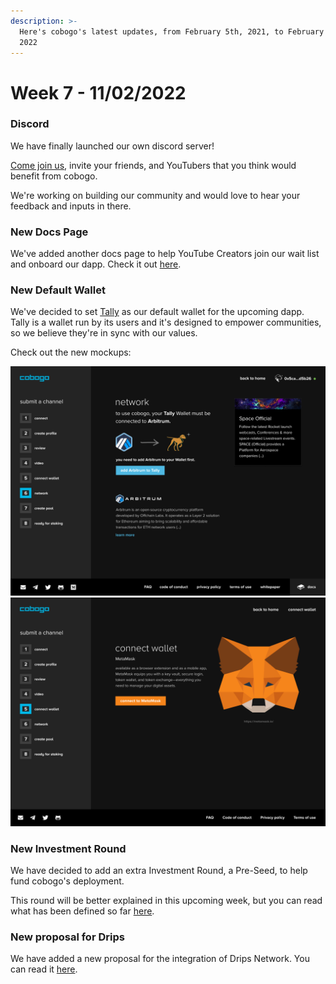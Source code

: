 ```yaml
---
description: >-
  Here's cobogo's latest updates, from February 5th, 2021, to February 11th,
  2022
---
```


# Week 7 - 11/02/2022

### Discord

We have finally launched our own discord server!

[Come join us](https://discord.gg/j7U2zXKk), invite your friends, and YouTubers that you think would benefit from cobogo.

We're working on building our community and would love to hear your feedback and inputs in there.

### New Docs Page

We've added another docs page to help YouTube Creators join our wait list and onboard our dapp. Check it out [here](../../creators/getting-started.md).

### New Default Wallet

We've decided to set [Tally](https://tally.cash/) as our default wallet for the upcoming dapp. Tally is a wallet run by its users and it's designed to empower communities, so we believe they're in sync with our values.

Check out the new mockups:

![](<../../.gitbook/assets/11-Submit a channel - 06-1.png>) ![](<../../.gitbook/assets/10-Submit a channel - 05.png>)

### New Investment Round

We have decided to add an extra Investment Round, a Pre-Seed, to help fund cobogo's deployment.

This round will be better explained in this upcoming week, but you can read what has been defined so far [here](../../investment-funding/investment-rounds.md).

### New proposal for Drips

We have added a new proposal for the integration of Drips Network. You can read it [here](broken-reference).
